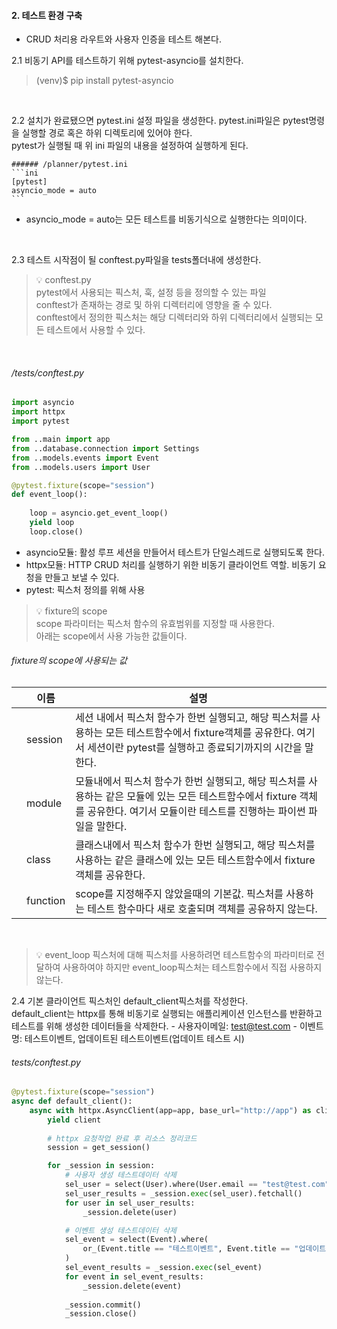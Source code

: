 #### 2. 테스트 환경 구축
- CRUD 처리용 라우트와 사용자 인증을 테스트 해본다.


2.1 비동기 API를 테스트하기 위해 pytest-asyncio를 설치한다.
> (venv)$ pip install pytest-asyncio

<br/>

2.2 설치가 완료됐으면 pytest.ini 설정 파일을 생성한다. pytest.ini파일은 pytest명령을 실행할 경로 혹은 하위 디렉토리에 있어야 한다.  
pytest가 실행될 때 위 ini 파일의 내용을 설정하여 실행하게 된다.

    ###### /planner/pytest.ini
    ```ini
    [pytest]
    asyncio_mode = auto
    ```
- asyncio_mode = auto는 모든 테스트를 비동기식으로 실행한다는 의미이다.

<br/>

2.3 테스트 시작점이 될 conftest.py파일을 tests폴더내에 생성한다.

> 💡 conftest.py  
> pytest에서 사용되는 픽스처, 훅, 설정 등을 정의할 수 있는 파일  
> conftest가 존재하는 경로 및 하위 디렉터리에 영향을 줄 수 있다.  
> conftest에서 정의한 픽스처는 해당 디렉터리와 하위 디렉터리에서 실행되는 모든 테스트에서 사용할 수 있다.

<br/>

###### /tests/conftest.py
```python
import asyncio
import httpx
import pytest

from ..main import app
from ..database.connection import Settings
from ..models.events import Event
from ..models.users import User

@pytest.fixture(scope="session")
def event_loop():
    
    loop = asyncio.get_event_loop()
    yield loop
    loop.close()
```

- asyncio모듈: 활성 루프 세션을 만들어서 테스트가 단일스레드로 실행되도록 한다.
- httpx모듈: HTTP CRUD 처리를 실행하기 위한 비동기 클라이언트 역할. 비동기 요청을 만들고 보낼 수 있다.
- pytest: 픽스처 정의를 위해 사용


> 💡 fixture의 scope  
> scope 파라미터는 픽스처 함수의 유효범위를 지정할 때 사용한다.  
> 아래는 scope에서 사용 가능한 값들이다.

###### fixture의 scope에 사용되는 값
|     | 이름     | 설명                                                                                                                                                                                 |
| --- | -------- | ------------------------------------------------------------------------------------------------------------------------------------------------------------------------------------ |
|     | session  | 세션 내에서 픽스처 함수가 한번 실행되고, 해당 픽스처를 사용하는 모든 테스트함수에서 fixture객체를 공유한다. 여기서 세션이란 pytest를 실행하고 종료되기까지의 시간을 말한다.          |
|     | module   | 모듈내에서 픽스처 함수가 한번 실행되고, 해당 픽스처를 사용하는 같은 모듈에 있는 모든 테스트함수에서 fixture 객체를 공유한다. 여기서 모듈이란 테스트를 진행하는 파이썬 파일을 말한다. |
|     | class    | 클래스내에서 픽스처 함수가 한번 실행되고, 해당 픽스처를 사용하는 같은 클래스에 있는 모든 테스트함수에서 fixture 객체를 공유한다.                                                     |
|     | function | scope를 지정해주지 않았을때의 기본값. 픽스처를 사용하는 테스트 함수마다 새로 호출되며 객체를 공유하지 않는다.                                                                        |

<br/>

> 💡 event_loop 픽스처에 대해
> 픽스처를 사용하려면 테스트함수의 파라미터로 전달하여 사용하여야 하지만 event_loop픽스처는 테스트함수에서 직접 사용하지 않는다.  

2.4 기본 클라이언트 픽스처인 default_client픽스처를 작성한다.  
default_client는 httpx를 통해 비동기로 실행되는 애플리케이션 인스턴스를 반환하고 테스트를 위해 생성한 데이터들을 삭제한다.
    - 사용자이메일: test@test.com
    - 이벤트명: 테스트이벤트, 업데이트된 테스트이벤트(업데이트 테스트 시)
###### tests/conftest.py
```python
@pytest.fixture(scope="session")
async def default_client():    
    async with httpx.AsyncClient(app=app, base_url="http://app") as client:        
        yield client
        
        # httpx 요청작업 완료 후 리소스 정리코드
        session = get_session()

        for _session in session:
            # 사용자 생성 테스트데이터 삭제
            sel_user = select(User).where(User.email == "test@test.com")
            sel_user_results = _session.exec(sel_user).fetchall()
            for user in sel_user_results:
                _session.delete(user)

            # 이벤트 생성 테스트데이터 삭제
            sel_event = select(Event).where(
                or_(Event.title == "테스트이벤트", Event.title == "업데이트된 테스트이벤트")
            )
            sel_event_results = _session.exec(sel_event)
            for event in sel_event_results:
                _session.delete(event)
            
            _session.commit()
            _session.close()
```
